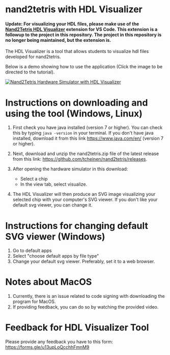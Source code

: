 # nand2tetris with HDL Visualizer

#### Update: For visualizing your HDL files, please make use of the [Nand2Tetris HDL Visualizer](https://marketplace.visualstudio.com/items?itemName=PranavJain.nand2tetris-hdl-visualizer) extension for VS Code. This extension is a followup to the project in this repository. The project in this repository is no longer being maintained, but the extension is.

The HDL Visualizer is a tool that allows students to visualize hdl files developed for nand2tetris.

Below is a demo showing how to use the application (Click the image to be directed to the tutorial).

[![Nand2Tetris Hardware Simulator with HDL Visualizer](https://i.ytimg.com/vi/XjMr2jpy7mM/hqdefault.jpg)](https://www.youtube.com/watch?v=XjMr2jpy7mM)

# Instructions on downloading and using the tool (Windows, Linux)
1. First check you have java installed (version 7 or higher). You can check this by typing `java -version` in your terminal. If you don't have java installed, download it from this link https://www.java.com/en/ (version 7 or higher).

2. Next, download and unzip the nand2tetris.zip file of the latest release from this link: https://github.com/tcheinen/nand2tetris/releases.

3. After opening the hardware simulator in this download:
    - Select a chip
    - In the view tab, select visualize.
4. The HDL Visualizer will then produce an SVG image visualizing your selected chip with your computer's SVG viewer. If you don't like your default svg viewer, you can change it.

# Instructions for changing default SVG viewer (Windows)
1. Go to default apps
2. Select "choose default apps by file type"
3. Change your default svg viewer. Preferably, set it to a web browser.

# Notes about MacOS
1. Currently, there is an issue related to code signing with downloading the program for MacOS.
2. If providing feedback, you can do so by watching the provided video.

# Feedback for HDL Visualizer Tool
Please provide any feedback you have to this form: https://forms.gle/u13upLoQcchhFmnM9
